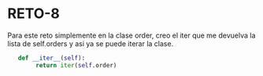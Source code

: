 # RETO-8
Para este reto simplemente en la clase order, creo el iter que me devuelva la lista de self.orders y asi ya se puede iterar la clase. 
```python
   def __iter__(self):
        return iter(self.order)
 ```

